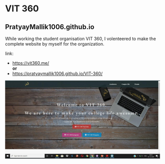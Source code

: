 # VIT 360
## PratyayMallik1006.github.io
 

While working the student organisation VIT 360, I volenteered to make the complete website by myself for the organization.

link: 
- https://vit360.me/
<br><b> or </b>
- https://pratyaymallik1006.github.io/VIT-360/

![alt text](https://github.com/PratyayMallik1006/Basic-Portfolio/blob/main/pages/project-images/vit360.PNG?raw=true)

